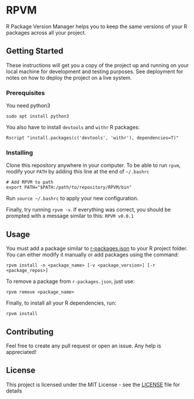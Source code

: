 # RPVM

R Package Version Manager helps you to keep the same versions of your R packages across all your project.
## Getting Started

These instructions will get you a copy of the project up and running on your local machine for development and testing purposes. See deployment for notes on how to deploy the project on a live system.

### Prerequisites

You need python3

`sudo apt install python3`

You also have to install `devtools` and `withr` R packages:

`Rscript "install.packages(c('devtools', 'withr'), dependencies=T)"`

### Installing

Clone this repository anywhere in your computer. To be able to run `rpvm`, modify your `PATH` by adding this line at the end of `~/.bashrc`

```
# Add RPVM to path
export PATH="$PATH:/path/to/repository/RPVM/bin"
```

Run `source ~/.bashrc` to apply your new configuration.

Finally, try running `rpvm -v`. If everything was correct, you should be prompted with a message similar to this:
`RPVM v0.0.1`

## Usage
You must add a package similar to [r-packages.json](r-packages.json) to your R project folder. You can either modify it manually or add packages using the command:

`rpvm install -n <package_name> [-v <package_version>] [-r <package_repos>]`

To remove a package from `r-packages.json`, just use:

`rpvm remove <package_name>`

Finally, to install all your R dependencies, run:

`rpvm install`

## Contributing

Feel free to create any pull request or open an issue. Any help is appreciated!

## License

This project is licensed under the MIT License - see the [LICENSE](LICENSE) file for details
